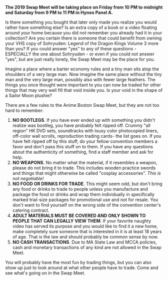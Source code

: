 **The 2019 Swap Meet will be taking place on Friday from 10 PM to midnight and Saturday from 9 PM to 11 PM in Hynes Panel A.**

Is there something you bought that later only made you realize you would rather have something else? Is an extra copy of a book or a video floating around your home because you did not remember you already had it in your collection? Are you certain there is someone that could benefit from owning your VHS copy of Sohryuden: Legend of the Dragon Kings Volume 3 more than you? If you could answer "yes" to any of these questions - ESPECIALLY the one about Sohryuden - or even if you could not answer "yes", but are just really lonely, the Swap Meet may be the place for you.

Imagine a place where a barter economy rules and a tiny man sits atop the shoulders of a very large man. Now imagine the same place without the tiny man and the very large man, possibly also with fewer large feathers. The things you once thought were important to you can now be traded for other things that may very well fill that void inside you. Is your void in the shape of a Sailor Moon plushie?

There are a few rules to the Anime Boston Swap Meet, but they are not too hard to remember:

1. **NO BOOTLEGS**. If you have ever ended up with something you didn't realize was bootleg, you have probably felt ripped off. Crummy "all region" HK DVD sets, soundtracks with lousy color photocopied liners, off-color wall scrolls, reproduction trading cards- the list goes on. If you have felt ripped off by this stuff, do your fellow convention members a favor and don't pass this stuff on to them. If you have any questions about the authenticity of something, find a staff member and ask for help.
2. **NO WEAPONS**. No matter what the material, if it resembles a weapon, please do not bring it to trade. This includes wooden practice swords and things that might otherwise be called "cosplay accessories". *This is not negotiable!*
3. **NO FOOD OR DRINKS FOR TRADE**. This might seem odd, but don't bring any food or drinks to trade to people unless you manufacture and package the food or drinks and wrap them individually in specifically marked trial-size packages for promotional use and not for resale. You don't want to find yourself on the wrong side of the convention center's catering contract.
4. **ADULT MATERIALS MUST BE COVERED AND ONLY SHOWN TO PEOPLE THAT CAN LEGALLY VIEW THEM**. If your favorite naughty video has served its purpose and you would like to find it a new home, make completely sure someone that is interested in it is at least 18 years of age. That is the law and should probably be common sense by now.
5. **NO CASH TRANSACTIONS**. Due to MA State Law and MCCA policies, cash and monetary transactions of any kind are not allowed in the Swap Meet.

You will probably have the most fun by trading things, but you can also show up just to look around at what other people have to trade. Come and see what's going on in the Swap Meet.
